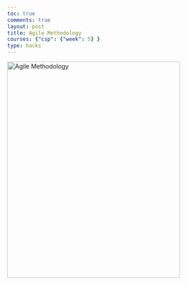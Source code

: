 ```yaml
---
toc: true
comments: true
layout: post
title: Agile Methodology
courses: {"csp": {"week": 5} }
type: hacks
---
```

<img src="/student2/images/illustration.jpg" alt="Agile Methodology" height="500" width="400">  